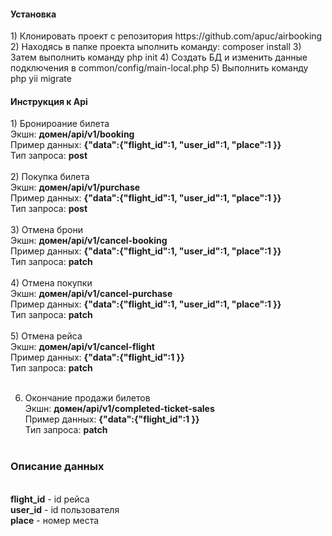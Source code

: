 <h4>Установка</h4>
1) Клонировать проект с репозитория https://github.com/apuc/airbooking
2) Находясь в папке проекта ыполнить команду: composer install
3) Затем выполнить команду php init
4) Создать БД и изменить данные подключения в common/config/main-local.php
5) Выполнить команду php yii migrate

<h4>Инструкция к Api</h4>
1) Бронироание билета <br>
   Экшн: <b>домен/api/v1/booking</b><br>
   Пример данных: <b>{"data":{"flight_id":1, "user_id":1, "place":1 }}</b><br>
   Тип запроса: <b>post</b><br><br>
2) Покупка билета <br>
   Экшн: <b>домен/api/v1/purchase</b><br>
   Пример данных: <b>{"data":{"flight_id":1, "user_id":1, "place":1 }}</b><br>
   Тип запроса: <b>post</b><br><br>
3) Отмена брони <br>
   Экшн: <b>домен/api/v1/cancel-booking</b><br>
   Пример данных: <b>{"data":{"flight_id":1, "user_id":1, "place":1 }}</b><br>
   Тип запроса: <b>patch</b><br><br>
4) Отмена покупки <br>
   Экшн: <b>домен/api/v1/cancel-purchase</b><br>
   Пример данных: <b>{"data":{"flight_id":1, "user_id":1, "place":1 }}</b><br>
   Тип запроса: <b>patch</b><br><br>
5) Отмена рейса <br>
   Экшн: <b>домен/api/v1/cancel-flight</b><br>
   Пример данных: <b>{"data":{"flight_id":1 }}</b><br>
   Тип запроса: <b>patch</b><br><br>
   
6) Окончание продажи билетов <br>
   Экшн: <b>домен/api/v1/completed-ticket-sales</b><br>
   Пример данных: <b>{"data":{"flight_id":1 }}</b><br>
   Тип запроса: <b>patch</b><br><br>
               
<h3>Описание данных</h3><br>
   <b>flight_id</b> - id рейса <br>
   <b>user_id</b> - id пользователя <br>
   <b>place</b> - номер места <br>
          
       